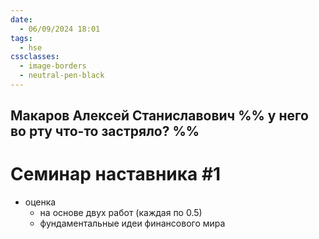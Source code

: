 ```yaml
---
date:
  - 06/09/2024 18:01
tags:
  - hse
cssclasses:
  - image-borders
  - neutral-pen-black
---
```

Макаров Алексей Станиславович
%% у него во рту что-то застряло? %%
- 
# Семинар наставника #1
- оценка
	- на основе двух работ (каждая по 0.5)
	- фундаментальные идеи финансового мира